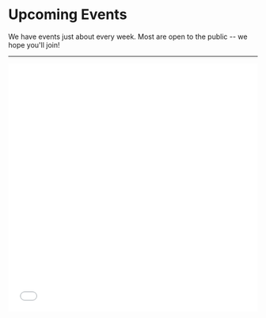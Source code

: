 # Upcoming Events

We have events just about every week. Most are open to the public -- we hope you'll join!

----

<iframe src="/var/www/events/index.cgi" width="100%" height="500px" style="border: 0px;"></iframe>
